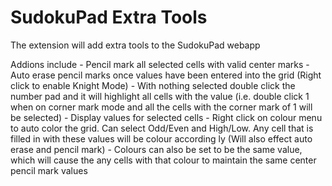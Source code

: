 # SudokuPad Extra Tools

The extension will add extra tools to the SudokuPad webapp

Addions include
    - Pencil mark all selected cells with valid center marks
    - Auto erase pencil marks once values have been entered into the grid (Right click to enable Knight Mode)
    - With nothing selected double click the number pad and it will highlight all cells with the value (i.e. double click 1 when on corner mark mode and all the cells with the corner mark of 1 will be selected)
    - Display values for selected cells
    - Right click on colour menu to auto color the grid. Can select Odd/Even and High/Low. Any cell that is filled in with these values will be colour according ly (Will also effect auto erase and pencil mark)
    - Colours can also be set to be the same value, which will cause the any cells with that colour to maintain the same center pencil mark values